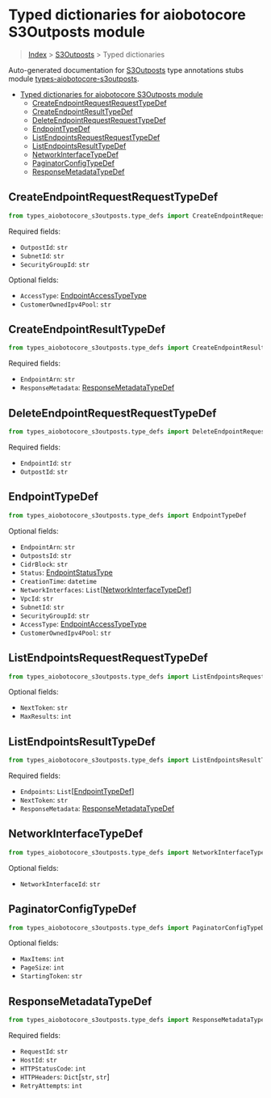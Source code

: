 <a id="typed-dictionaries-for-aiobotocore-s3outposts-module"></a>

# Typed dictionaries for aiobotocore S3Outposts module

> [Index](..) > [S3Outposts](.) > Typed dictionaries

Auto-generated documentation for
[S3Outposts](https://boto3.amazonaws.com/v1/documentation/api/latest/reference/services/s3outposts.html#S3Outposts)
type annotations stubs module
[types-aiobotocore-s3outposts](https://pypi.org/project/types-aiobotocore-s3outposts/).

- [Typed dictionaries for aiobotocore S3Outposts module](#typed-dictionaries-for-aiobotocore-s3outposts-module)
  - [CreateEndpointRequestRequestTypeDef](#createendpointrequestrequesttypedef)
  - [CreateEndpointResultTypeDef](#createendpointresulttypedef)
  - [DeleteEndpointRequestRequestTypeDef](#deleteendpointrequestrequesttypedef)
  - [EndpointTypeDef](#endpointtypedef)
  - [ListEndpointsRequestRequestTypeDef](#listendpointsrequestrequesttypedef)
  - [ListEndpointsResultTypeDef](#listendpointsresulttypedef)
  - [NetworkInterfaceTypeDef](#networkinterfacetypedef)
  - [PaginatorConfigTypeDef](#paginatorconfigtypedef)
  - [ResponseMetadataTypeDef](#responsemetadatatypedef)

<a id="createendpointrequestrequesttypedef"></a>

## CreateEndpointRequestRequestTypeDef

```python
from types_aiobotocore_s3outposts.type_defs import CreateEndpointRequestRequestTypeDef
```

Required fields:

- `OutpostId`: `str`
- `SubnetId`: `str`
- `SecurityGroupId`: `str`

Optional fields:

- `AccessType`: [EndpointAccessTypeType](./literals.md#endpointaccesstypetype)
- `CustomerOwnedIpv4Pool`: `str`

<a id="createendpointresulttypedef"></a>

## CreateEndpointResultTypeDef

```python
from types_aiobotocore_s3outposts.type_defs import CreateEndpointResultTypeDef
```

Required fields:

- `EndpointArn`: `str`
- `ResponseMetadata`:
  [ResponseMetadataTypeDef](./type_defs.md#responsemetadatatypedef)

<a id="deleteendpointrequestrequesttypedef"></a>

## DeleteEndpointRequestRequestTypeDef

```python
from types_aiobotocore_s3outposts.type_defs import DeleteEndpointRequestRequestTypeDef
```

Required fields:

- `EndpointId`: `str`
- `OutpostId`: `str`

<a id="endpointtypedef"></a>

## EndpointTypeDef

```python
from types_aiobotocore_s3outposts.type_defs import EndpointTypeDef
```

Optional fields:

- `EndpointArn`: `str`
- `OutpostsId`: `str`
- `CidrBlock`: `str`
- `Status`: [EndpointStatusType](./literals.md#endpointstatustype)
- `CreationTime`: `datetime`
- `NetworkInterfaces`:
  `List`\[[NetworkInterfaceTypeDef](./type_defs.md#networkinterfacetypedef)\]
- `VpcId`: `str`
- `SubnetId`: `str`
- `SecurityGroupId`: `str`
- `AccessType`: [EndpointAccessTypeType](./literals.md#endpointaccesstypetype)
- `CustomerOwnedIpv4Pool`: `str`

<a id="listendpointsrequestrequesttypedef"></a>

## ListEndpointsRequestRequestTypeDef

```python
from types_aiobotocore_s3outposts.type_defs import ListEndpointsRequestRequestTypeDef
```

Optional fields:

- `NextToken`: `str`
- `MaxResults`: `int`

<a id="listendpointsresulttypedef"></a>

## ListEndpointsResultTypeDef

```python
from types_aiobotocore_s3outposts.type_defs import ListEndpointsResultTypeDef
```

Required fields:

- `Endpoints`: `List`\[[EndpointTypeDef](./type_defs.md#endpointtypedef)\]
- `NextToken`: `str`
- `ResponseMetadata`:
  [ResponseMetadataTypeDef](./type_defs.md#responsemetadatatypedef)

<a id="networkinterfacetypedef"></a>

## NetworkInterfaceTypeDef

```python
from types_aiobotocore_s3outposts.type_defs import NetworkInterfaceTypeDef
```

Optional fields:

- `NetworkInterfaceId`: `str`

<a id="paginatorconfigtypedef"></a>

## PaginatorConfigTypeDef

```python
from types_aiobotocore_s3outposts.type_defs import PaginatorConfigTypeDef
```

Optional fields:

- `MaxItems`: `int`
- `PageSize`: `int`
- `StartingToken`: `str`

<a id="responsemetadatatypedef"></a>

## ResponseMetadataTypeDef

```python
from types_aiobotocore_s3outposts.type_defs import ResponseMetadataTypeDef
```

Required fields:

- `RequestId`: `str`
- `HostId`: `str`
- `HTTPStatusCode`: `int`
- `HTTPHeaders`: `Dict`\[`str`, `str`\]
- `RetryAttempts`: `int`
